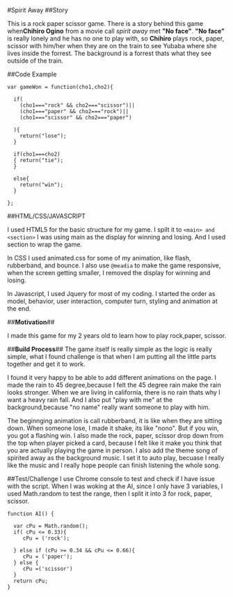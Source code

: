 #Spirit Away
##Story

This is a rock paper scissor game. There is a story behind this game when**Chihiro Ogino** from a movie call *spirit away* met **"No face"**. **"No face"** is really lonely and he has no one to play with, so **Chihiro** plays rock, paper, scissor  with him/her when they are on the train to see Yubaba where she lives inside the forrest. The background is a forrest thats what they see outside of the train. 


##Code Example
```
var gameWon = function(cho1,cho2){

  if(
    (cho1==="rock" && cho2==="scissor")||
    (cho1==="paper" && cho2==="rock")||
    (cho1==="scissor" && cho2==="paper")

  ){
    return("lose");
  }

  if(cho1===cho2)
  { return("tie");
  }

  else{
    return("win");
  }

};
```
##HTML/CSS/JAVASCRIPT


I used HTML5 for the basic structure for my game. I spilt it to ```<main> and <section>``` I was using main as the display for winning and losing. And I used section to wrap the game. 

In CSS I used animated.css for some of my animation, like flash, rubberband, and bounce. I also use ```@meadia``` to make the game responsive, when the screen getting smaller, I removed the display for winning and losing. 

In Javascript, I used Jquery for most of my coding. I started the order as model, behavior, user interaction, computer turn, styling and animation at the end.


##__**Motivation**__##

I made this game for my 2 years old to learn how to play rock,paper, scissor. 

##__**Build Process**__##
The game itself is really simple as the logic is really simple, 
what I found challenge is that when I am putting all the little parts 
together and get it to work. 

I found it very happy to be able to add different animations on the page. I  made the rain to 45 degree,because I felt the 45 degree rain make the 
rain looks stronger. When we are living in california, there is no rain 
thats why I want a heavy rain fall. And I also put "play with me" at the
 background,because "no name" really want someone to play with him. 

The beginnging animation is call rubberband, it is like when they are 
sitting down. When someone lose, I made it shake, its like  "nono". 
But if you win, you got a flashing win. I also made the rock, paper, 
scissor drop down from the top when player picked a card, because I felt 
like it make you think that you  are actually playing the game in person. 
I also add the theme song of spirited away as the background music. I set 
it to auto play, becuase I really like the music and I really hope people
can finish listening the whole song. 

##Test/Challenge
I use Chrome console to test and check if I have issue with the script. When I was woking at the AI, since I only have 3 variables, I used Math.random to test the range, then I split it into 3 for rock, paper, scissor.

```
function AI() {

  var cPu = Math.random();
  if( cPu <= 0.33){
     cPu = ('rock');

  } else if (cPu >= 0.34 && cPu <= 0.66){
     cPu = ('paper');
  } else {
     cPu =('scissor')
  }
  return cPu;
}
```

